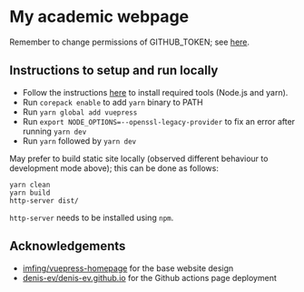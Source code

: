 # My academic webpage

Remember to change permissions of GITHUB_TOKEN; see [here](https://docs.github.com/en/repositories/managing-your-repositorys-settings-and-features/enabling-features-for-your-repository/managing-github-actions-settings-for-a-repository#setting-the-permissions-of-the-github_token-for-your-repository).

## Instructions to setup and run locally

- Follow the instructions [here](https://github.com/imfing/vuepress-homepage?tab=readme-ov-file#------getting-started--) to install required tools (Node.js and yarn).
- Run `corepack enable` to add `yarn` binary to PATH
- Run `yarn global add vuepress`
- Run `export NODE_OPTIONS=--openssl-legacy-provider` to fix an error after running `yarn dev`
- Run `yarn` followed by `yarn dev`

May prefer to build static site locally (observed different behaviour to development mode above); this can be done as follows:
```
yarn clean
yarn build
http-server dist/
```
`http-server` needs to be installed using `npm`.

## Acknowledgements

- [imfing/vuepress-homepage](https://github.com/imfing/vuepress-homepage/tree/master) for the base website design
- [denis-ev/denis-ev.github.io](https://github.com/denis-ev/denis-ev.github.io) for the Github actions page deployment
